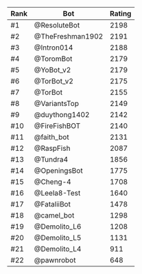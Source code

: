 Rank|Bot|Rating
---|---|---
#1|@ResoluteBot|2198
#2|@TheFreshman1902|2191
#3|@Intron014|2188
#4|@ToromBot|2179
#5|@YoBot_v2|2179
#6|@TorBot_v2|2175
#7|@TorBot|2155
#8|@VariantsTop|2149
#9|@duythong1402|2142
#10|@FireFishBOT|2140
#11|@faith_bot|2131
#12|@RaspFish|2087
#13|@Tundra4|1856
#14|@OpeningsBot|1775
#15|@Cheng-4|1708
#16|@Leela8-Test|1640
#17|@FataliiBot|1478
#18|@camel_bot|1298
#19|@Demolito_L6|1208
#20|@Demolito_L5|1131
#21|@Demolito_L4|911
#22|@pawnrobot|648
